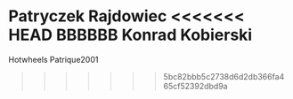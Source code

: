 Patryczek Rajdowiec
<<<<<<< HEAD
BBBBBB
Konrad Kobierski
=======
Hotwheels Patrique2001
>>>>>>> 5bc82bbb5c2738d6d2db366fa465cf52392dbd9a

